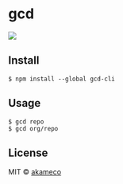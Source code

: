 # gcd

<img src="https://camo.qiitausercontent.com/415049a444854ecf8036958000e69bea0a0dc948/68747470733a2f2f71696974612d696d6167652d73746f72652e73332e616d617a6f6e6177732e636f6d2f302f31353331392f39653033633461382d346461632d623464352d663133652d3131363165316362353139392e676966">

## Install

```
$ npm install --global gcd-cli
```

## Usage

```
$ gcd repo
$ gcd org/repo
```

## License

MIT © [akameco](http://akameco.github.io)

